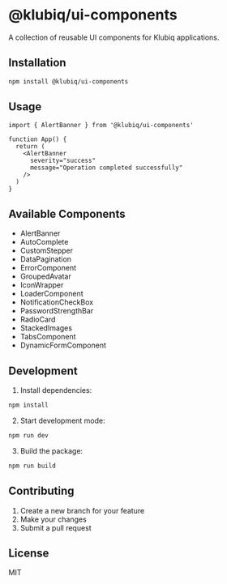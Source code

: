 # @klubiq/ui-components

A collection of reusable UI components for Klubiq applications.

## Installation

```bash
npm install @klubiq/ui-components
```

## Usage

```tsx
import { AlertBanner } from '@klubiq/ui-components'

function App() {
  return (
    <AlertBanner
      severity="success"
      message="Operation completed successfully"
    />
  )
}
```

## Available Components

- AlertBanner
- AutoComplete
- CustomStepper
- DataPagination
- ErrorComponent
- GroupedAvatar
- IconWrapper
- LoaderComponent
- NotificationCheckBox
- PasswordStrengthBar
- RadioCard
- StackedImages
- TabsComponent
- DynamicFormComponent

## Development

1. Install dependencies:
```bash
npm install
```

2. Start development mode:
```bash
npm run dev
```

3. Build the package:
```bash
npm run build
```

## Contributing

1. Create a new branch for your feature
2. Make your changes
3. Submit a pull request

## License

MIT 
